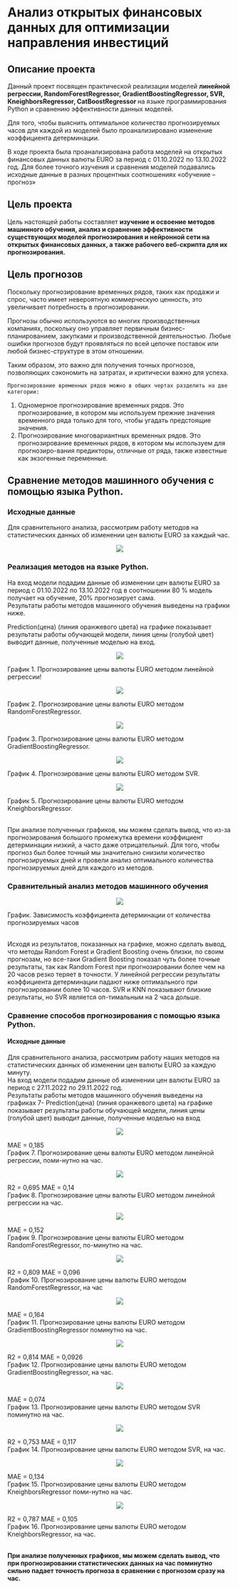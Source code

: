 # Анализ открытых финансовых данных для оптимизации направления инвестиций

## Описание проекта 
Данный проект посвящен практической реализации моделей <strong>линейной регрессии, RandomForestRegressor, GradientBoostingRegressor, SVR, KneighborsRegressor, CatBoostRegressor </strong> на языке программирования Python и сравнению эффективности данных моделей.  
<p> Для того, чтобы выяснить оптимальное количество прогнозируемых часов для каждой из моделей было проанализировано изменение коэффициента детерминации.</p>
В ходе проекта была проанализирована работа моделей на открытых финансовых данных валюты EURO за период с 01.10.2022 по 13.10.2022 год.  
Для более точного изучения и сравнения моделей подавались исходные данные в разных процентных соотношениях «обучение – прогноз»

## Цель проекта
Цель настоящей работы составляет <strong> изучение и освоение методов машинного обучения, анализ и сравнение эффективности существующих моделей прогнозирования и нейронной сети на открытых финансовых данных, 
а также рабочего веб-скрипта для их прогнозирования. </strong>

## Цель прогнозов
  Поскольку прогнозирование временных рядов, таких как продажи и спрос, часто имеет невероятную коммерческую ценность, это увеличивает потребность в прогнозировании. <br>
  <p> Прогнозы обычно используются во многих производственных компаниях, поскольку оно управляет первичным бизнес-планированием, закупками и производственной деятельностью.  
  Любые ошибки прогнозов будут проявляться по всей цепочке поставок или любой бизнес-структуре в этом отношении.</p>
	Таким образом, это важно для получения точных прогнозов, позволяющих сэкономить на затратах, и критически важно для успеха.

	Прогнозирование временных рядов можно в общих чертах разделить на две категории:

1.	Одномерное прогнозирование временных рядов. Это прогнозирование, в котором мы используем прежние значения временного ряда только для того, чтобы угадать предстоящие значения.
2.	Прогнозирование многовариантных временных рядов. Это прогнозирование временных рядов, в котором мы используем для прогнозиро-вания предикторы, отличные от ряда, также известные как экзогенные переменные.

## Сравнение методов машинного обучения с помощью языка Python. 

### Исходные данные
Для сравнительного анализа, рассмотрим работу методов на статистических данных об изменении цен валюты EURO за каждый час. 
<p align="center">
  <img src="https://github.com/ElenKor/Analytics/blob/main/images/1.png" />
</p>

### Реализация методов на языке Python.
На вход модели подадим данные об изменении цен валюты EURO за период с 01.10.2022 по 13.10.2022 год в соотношении 80 % модель получает на обучение, 20% прогнозирует сама.  
Результаты работы методов машинного обучения выведены на графики ниже.  
<p>Prediction(цена) (линия оранжевого цвета) на графике показывает результаты работы обучающей модели, линия цены (голубой цвет) выводит данные, полученные моделью на вход.</p>

 <p align="center">
  <img src="https://github.com/ElenKor/Analytics/blob/main/images/2.png" />
</p>
График 1. Прогнозирование цены валюты EURO методом линейной регрессии! 
 <p align="center">
  <img src="https://github.com/ElenKor/Analytics/blob/main/images/3.png" />
</p>
График 2. Прогнозирование цены валюты EURO методом RandomForestRegressor.
 <p align="center">
  <img src="https://github.com/ElenKor/Analytics/blob/main/images/4.png" />
</p>
График 3.  Прогнозирование цены валюты EURO методом GradientBoostingRegressor.
<p align="center">
  <img src="https://github.com/ElenKor/Analytics/blob/main/images/5.png" />
</p>
График 4. Прогнозирование цены валюты EURO методом SVR.
 <p align="center">
  <img src="https://github.com/ElenKor/Analytics/blob/main/images/6.png" />
</p>
График 5. Прогнозирование цены валюты EURO методом KneighborsRegressor.

<p><br> При анализе полученных графиков, мы можем сделать вывод, что из-за прогнозирования большого промежутка времени коэффициент детерминации низкий,
а часто даже отрицательный.  
  Для того, чтобы прогноз был более точный мы значительно снизили количество прогнозируемых дней и провели анализ оптимального количества прогнозируемых дней для каждого из методов. </p>

### Сравнительный анализ методов машинного обучения
 <p align="center">
  <img src="https://github.com/ElenKor/Analytics/blob/main/images/7.png" />
</p>
График. Зависимость коэффициента детерминации от количества прогнозируемых часов

<p><br> Исходя из результатов, показанных на графике, можно сделать вывод, что методы Random Forest и Gradient Boosting очень близки, 
по своим прогнозам, но все-таки Gradient Boosting показал чуть более точные результаты, так как Random Forest при прогнозировании более чем на 20 часов резко теряет в точности. 
У линейной регрессии результаты коэффициента детерминации падают ниже оптимального при прогнозировании более 10 часов. 
SVR и KNN показывают близкие результаты, но SVR является оп-тимальным на 2 часа дольше.</p>

### Сравнение способов прогнозирования с помощью языка Python.

#### Исходные данные
Для сравнительного анализа, рассмотрим работу наших методов на статистических данных об изменении цен валюты EURO за каждую минуту.  
На вход модели подадим данные об изменении цен валюты EURO за период с 27.11.2022 по 29.11.2022 год.  
Результаты работы методов машинного обучения выведены на графиках 7- Prediction(цена) (линия оранжевого цвета) на графике показывает результаты работы обучающей модели, 
линия цены (голубой цвет) выводит данные, полученные моделью на вход

<p align="center">
  <img src="https://github.com/ElenKor/Analytics/blob/main/images/8.png" />
</p>
 MAE = 0,185<br>
График 7. Прогнозирование цены валюты EURO методом линейной регрессии, поми-нутно на час.

 <p align="center">
  <img src="https://github.com/ElenKor/Analytics/blob/main/images/9.png" />
</p>
 R2 = 0,695 MAE = 0,14 <br>
График 8. Прогнозирование цены валюты EURO методом линейной регрессии на час.

 <p align="center">
  <img src="https://github.com/ElenKor/Analytics/blob/main/images/10.png" />
</p>
 MAE = 0,152<br>
График 9. Прогнозирование цены валюты EURO методом RandomForestRegressor, по-минутно на час.

 <p align="center">
  <img src="https://github.com/ElenKor/Analytics/blob/main/images/11.png" />
</p>
 R2 = 0,809 MAE = 0,096<br>
График 10. Прогнозирование цены валюты EURO методом RandomForestRegressor, на час
 
<p align="center">
  <img src="https://github.com/ElenKor/Analytics/blob/main/images/12.png" />
</p>
 MAE = 0,164<br>
График 11. Прогнозирование цены валюты EURO методом GradientBoostingRegressor поминутно на час.


 
 <p align="center">
  <img src="https://github.com/ElenKor/Analytics/blob/main/images/13.png" />
</p>
 R2 = 0,814 MAE = 0,0926 <br>
График 12. Прогнозирование цены валюты EURO методом GradientBoostingRegressor, на час.

 
 <p align="center">
  <img src="https://github.com/ElenKor/Analytics/blob/main/images/14.png" />
</p>
 
 MAE = 0,074 <br>
График 13. Прогнозирование цены валюты EURO методом SVR поминутно на час.


 
<p align="center">
  <img src="https://github.com/ElenKor/Analytics/blob/main/images/15.png" />
</p>
 R2 = 0,753 MAE = 0,117 <br>
График 14. Прогнозирование цены валюты EURO методом SVR, на час.

 
<p align="center">
  <img src="https://github.com/ElenKor/Analytics/blob/main/images/16.png" />
</p>

MAE = 0,134 <br>
График 15. Прогнозирование цены валюты EURO методом KneighborsRegressor поми-нутно на час.


 
<p align="center">
  <img src="https://github.com/ElenKor/Analytics/blob/main/images/17.png" />
</p>
R2 = 0,787 MAE = 0,105 <br>
График 16. Прогнозирование цены валюты EURO методом KneighborsRegressor, на час.



<p> <strong><br> При анализе полученных графиков, мы можем сделать вывод, 
что при прогнозировании статистических данных на час поминутно сильно падает точность прогноза в сравнении с прогнозом сразу на час. </strong></p>



